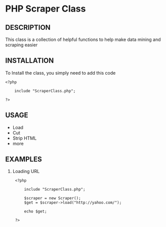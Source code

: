 PHP Scraper Class
=======

## DESCRIPTION

This class is a collection of helpful functions to help make data mining and scraping easier

## INSTALLATION

To Install the class, you simply need to add this code

	<?php
	
		include "ScraperClass.php";
	
	?>

## USAGE

* Load
* Cut
* Strip HTML
* more


## EXAMPLES
	
1. Loading URL


		<?php
		
			include "ScraperClass.php";
		
			$scraper = new Scraper();
			$get = $scraper->load("http://yahoo.com/");
		
			echo $get;
		
		?>